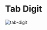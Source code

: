 # Tab Digit

![tab-digit](https://cloud.githubusercontent.com/assets/4138527/20869273/258ed640-ba6f-11e6-892c-a5986896134c.gif)
